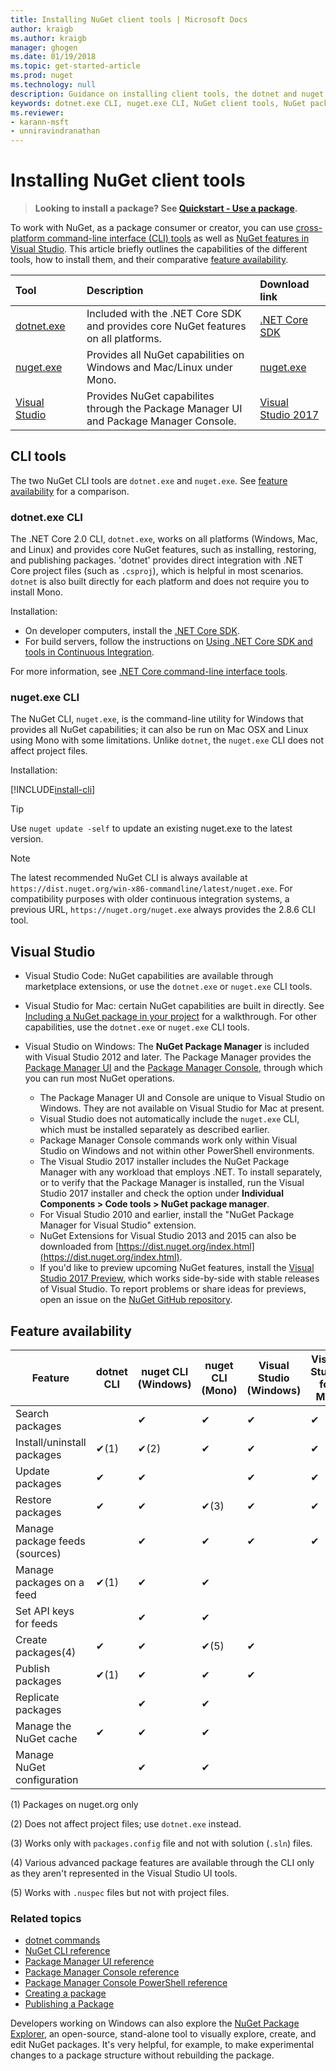 ```yaml
---
title: Installing NuGet client tools | Microsoft Docs
author: kraigb
ms.author: kraigb
manager: ghogen
ms.date: 01/19/2018
ms.topic: get-started-article
ms.prod: nuget
ms.technology: null
description: Guidance on installing client tools, the dotnet and nuget command-line interfaces (CLI), and the Package Manager for Visual Studio.
keywords: dotnet.exe CLI, nuget.exe CLI, NuGet client tools, NuGet package manager, NuGet package manager console, NuGet for Visual Studio, NuGet beta channel
ms.reviewer:
- karann-msft
- unniravindranathan
---
```


# Installing NuGet client tools

> **Looking to install a package? See [Quickstart - Use a package](quickstart/use-a-package.md).**

To work with NuGet, as a package consumer or creator, you can use [cross-platform command-line interface (CLI) tools](#cli-tools) as well as [NuGet features in Visual Studio](#visual-studio). This article briefly outlines the capabilities of the different tools, how to install them, and their comparative [feature availability](#feature-availability).

| Tool&nbsp;&nbsp;&nbsp;&nbsp;&nbsp;&nbsp;&nbsp;&nbsp;&nbsp;&nbsp;&nbsp;&nbsp;&nbsp;&nbsp;&nbsp; | Description | Download link |
|:------------- |:-------------|:-----|
| [dotnet.exe](#dotnetexe-cli) | Included with the .NET Core SDK and provides core NuGet features on all platforms. | [.NET Core SDK](https://www.microsoft.com/net/download/) |
| [nuget.exe](#nugetexe-cli) | Provides all NuGet capabilities on Windows and Mac/Linux under Mono. | [nuget.exe](https://dist.nuget.org/win-x86-commandline/latest/nuget.exe) |
| [Visual Studio](#visual-studio) | Provides NuGet capabilites through the Package Manager UI and Package Manager Console. | [Visual Studio 2017](https://www.visualstudio.com/downloads/) |

## CLI tools

The two NuGet CLI tools are `dotnet.exe` and `nuget.exe`. See [feature availability](#feature-availability) for a comparison.

### dotnet.exe CLI

The .NET Core 2.0 CLI, `dotnet.exe`, works on all platforms (Windows, Mac, and Linux) and provides core  NuGet features, such as installing, restoring, and publishing packages. 'dotnet' provides direct integration with .NET Core project files (such as `.csproj`), which is helpful in most scenarios. `dotnet` is also built directly for each platform and does not require you to install Mono.

Installation:

- On developer computers, install the [.NET Core SDK](https://aka.ms/dotnetcoregs).
- For build servers, follow the instructions on [Using .NET Core SDK and tools in Continuous Integration](/dotnet/core/tools/using-ci-with-cli).

For more information, see [.NET Core command-line interface tools](/dotnet/core/tools/index?tabs=netcore2x#tabpanel_fXL5YCOYDa_netcore2x).

### nuget.exe CLI

The NuGet CLI, `nuget.exe`, is the command-line utility for Windows that provides all NuGet capabilities; it can also be run on Mac OSX and Linux using Mono with some limitations. Unlike `dotnet`, the `nuget.exe` CLI does not affect project files.

Installation:

[!INCLUDE[install-cli](includes/install-cli.md)]

> [!Tip]
> Use `nuget update -self` to update an existing nuget.exe to the latest version.

> [!Note]
> The latest recommended NuGet CLI is always available at `https://dist.nuget.org/win-x86-commandline/latest/nuget.exe`. For compatibility purposes  with older continuous integration systems, a previous URL, `https://nuget.org/nuget.exe` always provides the 2.8.6 CLI tool.

## Visual Studio

- Visual Studio Code: NuGet capabilities are available through marketplace extensions, or use the `dotnet.exe` or `nuget.exe` CLI tools.
- Visual Studio for Mac: certain NuGet capabilities are built in directly. See [Including a NuGet package in your project](/visualstudio/mac/nuget-walkthrough) for a walkthrough. For other capabilities, use the `dotnet.exe` or `nuget.exe` CLI tools.

- Visual Studio on Windows: The **NuGet Package Manager** is included with Visual Studio 2012 and later. The Package Manager provides the [Package Manager UI](tools/package-manager-ui.md) and the [Package Manager Console](tools/package-manager-console.md), through which you can run most NuGet operations.
  - The Package Manager UI and Console are unique to Visual Studio on Windows. They are not available on Visual Studio for Mac at present.
  - Visual Studio does not automatically include the `nuget.exe` CLI, which must be installed separately as described earlier.
  - Package Manager Console commands work only within Visual Studio on Windows and not within other PowerShell environments.
  - The Visual Studio 2017 installer includes the NuGet Package Manager with any workload that employs .NET. To install separately, or to verify that the Package Manager is installed, run the Visual Studio 2017 installer and check the option under **Individual Components > Code tools > NuGet package manager**.
  - For Visual Studio 2010 and earlier, install the "NuGet Package Manager for Visual Studio" extension.
  - NuGet Extensions for Visual Studio 2013 and 2015 can also be downloaded from [https://dist.nuget.org/index.html](https://dist.nuget.org/index.html).
  - If you'd like to preview upcoming NuGet features, install the [Visual Studio 2017 Preview](https://www.visualstudio.com/vs/preview/), which works side-by-side with stable releases of Visual Studio. To report problems or share ideas for previews, open an issue on the [NuGet GitHub repository](https://github.com/Nuget/Home/issues).

## Feature availability

| Feature | dotnet CLI | nuget CLI (Windows) | nuget CLI (Mono) | Visual Studio (Windows) | Visual Studio for Mac |
| --- | --- | --- | --- | --- | --- |
| Search packages |  | &#10004; | &#10004; | &#10004; | &#10004; |
| Install/uninstall packages | &#10004;(1) | &#10004;(2) | &#10004; | &#10004; | &#10004; |
| Update packages | &#10004; | &#10004; | | &#10004; | &#10004; |
| Restore packages | &#10004; | &#10004; | &#10004;(3) | &#10004; | &#10004; |
| Manage package feeds (sources) | | &#10004; | &#10004; | &#10004; | &#10004; |
| Manage packages on a feed | &#10004;(1) | &#10004; | &#10004; | | |
| Set API keys for feeds | | &#10004; | &#10004; | | |
| Create packages(4) | &#10004; | &#10004; | &#10004;(5) | &#10004; | |
| Publish packages | &#10004;(1) | &#10004; | &#10004; | &#10004; |  |
| Replicate packages |  | &#10004; | &#10004; | | |
| Manage the NuGet cache | &#10004; | &#10004; | &#10004; | | |
| Manage NuGet configuration | | &#10004; | &#10004; | | |

(1) Packages on nuget.org only

(2) Does not affect project files; use `dotnet.exe` instead.

(3) Works only with `packages.config` file and not with solution (`.sln`) files.

(4) Various advanced package features are available through the CLI only as they aren't represented in the Visual Studio UI tools.

(5) Works with `.nuspec` files but not with project files.

### Related topics

- [dotnet commands](tools/dotnet-commands.md)
- [NuGet CLI reference](tools/nuget-exe-cli-reference.md)
- [Package Manager UI reference](tools/package-manager-ui.md)
- [Package Manager Console reference](tools/package-manager-console.md)
- [Package Manager Console PowerShell reference](tools/powershell-reference.md)
- [Creating a package](create-packages/creating-a-package.md)
- [Publishing a Package](create-packages/publish-a-package.md)

Developers working on Windows can also explore the [NuGet Package Explorer](https://github.com/NuGetPackageExplorer/NuGetPackageExplorer), an open-source, stand-alone tool to visually explore, create, and edit NuGet packages. It's very helpful, for example, to make experimental changes to a package structure without rebuilding the package.
